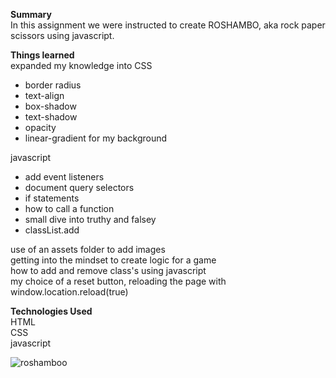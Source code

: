  <strong>Summary</strong><br/>
In this assignment we were instructed to create ROSHAMBO, aka rock paper scissors using javascript.    

<strong>Things learned</strong><br/>
expanded my knowledge into CSS<br/>
  - border radius <br/>
  - text-align <br/>
  - box-shadow <br/>
  - text-shadow <br/>
  - opacity <br/>
  - linear-gradient for my background <br/>

javascript<br/>
 - add event listeners<br/>
 - document query selectors<br/>
 - if statements<br/>
 - how to call a function<br/>
 - small dive into truthy and falsey<br/>
 - classList.add <br/>
 
use of an assets folder to add images<br/>
getting into the mindset to create logic for a game<br/>
how to add and remove class's using javascript<br/>
my choice of a reset button, reloading the page with window.location.reload(true)<br/>

<strong>Technologies Used</strong><br/>
HTML<br/>
CSS<br/>
javascript<br/>


![roshamboo](https://user-images.githubusercontent.com/44300521/49692414-73828f80-fb28-11e8-85b5-54ed99bd5a12.gif)



